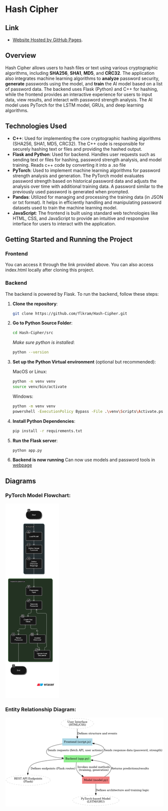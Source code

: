 # Hash Cipher

## Link
- [Website Hosted by GitHub Pages](https://flkram.github.io/Hash-Cipher/).

## Overview
Hash Cipher allows users to hash files or text using various cryptographic algorithms, including **SHA256**, **SHA1**, **MD5**, and **CRC32**. The application also integrates machine learning algorithms to **analyze** password security, **generate** passwords using the model, and **train** the AI model based on a list of password data. The backend uses Flask (Python) and C++ for hashing, while the frontend provides an interactive experience for users to input data, view results, and interact with password strength analysis. The AI model uses PyTorch for the LSTM model, GRUs, and deep learning algorithms. 

## Technologies Used

- **C++**: Used for implementing the core cryptographic hashing algorithms (SHA256, SHA1, MD5, CRC32). The C++ code is responsible for securely hashing text or files and providing the hashed output.
- **Flask and Python**: Used for backend. Handles user requests such as sending text or files for hashing, password strength analysis, and model training. Reads c++ code by converting it into a .so file
- **PyTorch**: Used to implement machine learning algorithms for password strength analysis and generation. The PyTorch model evaluates password strength based on historical password data and adjusts the analysis over time with additional training data. A password similar to the previously used password is generated when prompted.
- **Pandas**: Utilized for managing and processing the training data (in JSON or txt format). It helps in efficiently handling and manipulating password datasets used to train the machine learning model.
- **JavaScript**: The frontend is built using standard web technologies like HTML, CSS, and JavaScript to provide an intuitive and responsive interface for users to interact with the application.


## Getting Started and Running the Project

### Frontend

You can access it through the link provided above. You can also access index.html locally after cloning this project.

### Backend

The backend is powered by Flask. To run the backend, follow these steps:

1. **Clone the repository**:
   ```bash
   git clone https://github.com/flkram/Hash-Cipher.git
   ```
2. **Go to Python Source Folder**:
   ```bash
   cd Hash-Cipher/src
   ```
   *Make sure python is installed*:
   ```bash
   python --version
   ```

3. **Set up the Python Virtual environment** (optional but recommended):

    MacOS or Linux:
     ```bash
     python -m venv venv
     source venv/bin/activate
     ```

    Windows:
     ```bash
     python -m venv venv
     powershell -ExecutionPolicy Bypass -File .\venv\Scripts\Activate.ps1
     ```

4. **Install Python Dependencies**:
     ```bash
     pip install -r requirements.txt
     ```
5. **Run the Flask server**:

   ```bash
   python app.py
   ```    

6. **Backend is now running**
  Can now use models and password tools in [webpage](https://flkram.github.io/Hash-Cipher/)




## Diagrams

  ### PyTorch Model Flowchart:
   
  ![Diagram](diagrams/Model_Flowchart_Diagram.png)

  ### Entity Relationship Diagram:

  ![Diagram](diagrams/Entity_Relationship_Diagram.png)

  
